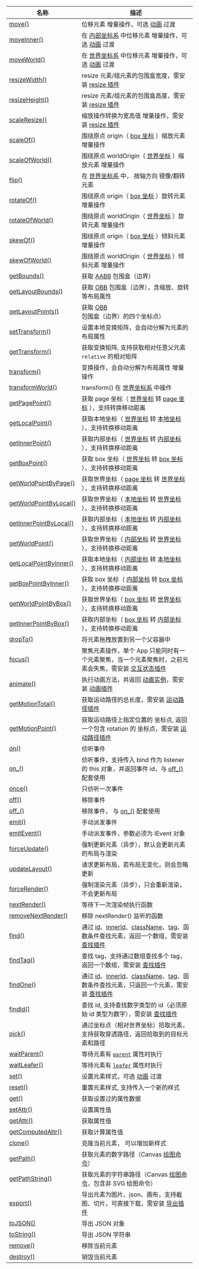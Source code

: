 | 名称                                                                                                                                                   | 描述                                                                                                                                                                                                                                 |
| ------------------------------------------------------------------------------------------------------------------------------------------------------ | ------------------------------------------------------------------------------------------------------------------------------------------------------------------------------------------------------------------------------------ |
| [move()](/reference/property/position.md#move-addx-number-ipointdata-addy-0-transition-itranstion)                                                        | 位移元素 <badge>增量操作</badge>，可选 [动画](/guide/plugin/animate.md) 过渡                                                                                                                                                         |
| [moveInner()](/reference/property/position.md#moveinner-addx-number-ipointdata-addy-0-transition-itranstion)                                              | 在 [内部坐标系](/guide/basic/coordinate.md) 中位移元素 <badge>增量操作</badge>，可选 [动画](/guide/plugin/animate.md) 过渡                                                                                                           |
| [moveWorld()](/reference/property/position.md#moveworld-addworldx-number-ipointdata-addworldy-0-transition-itranstion)                                    | 在 [世界坐标系](/guide/basic/coordinate.md#world) 中位移元素 <badge>增量操作</badge>，可选 [动画](/guide/plugin/animate.md) 过渡                                                                                                     |
| [resizeWidth()](/reference/property/resize.md#resizewidth-width-number)                                                                                   | resize 元素/组元素的包围盒宽度，需安装 [resize 插件](/plugin/in/resize/index.md)                                                                                                                                                     |
| [resizeHeight()](/reference/property/resize.md#resizeheight-height-number)                                                                                | resize 元素/组元素的包围盒高度，需安装 [resize 插件](/plugin/in/resize/index.md)                                                                                                                                                     |
| [scaleResize()](/reference/property/resize.md#scaleresize-scalex-number-scaley-scalex)                                                                    | 缩放操作转换为宽高值 <badge>增量操作</badge>，需安装 [resize 插件](/plugin/in/resize/index.md)                                                                                                                                       |
| [scaleOf()](/reference/property/scale.md#scaleof-origin-ialign-ipointdata-multiplyscalex-number-multiplyscaley-multiplyscalex-resize-boolean)          | 围绕原点 origin（ [box 坐标](/guide/basic/coordinate.md#box) ）缩放元素 <badge>增量操作</badge>                                                                                                                                      |
| [scaleOfWorld()](/reference/property/scale.md#scaleofworld-worldorigin-ipointdata-multiplyscalex-number-multiplyscaley-addscalex-resize-boolean)       | 围绕原点 worldOrigin（ [世界坐标](/guide/basic/coordinate.md#world) ）缩放元素 <badge>增量操作</badge>                                                                                                                               |
| [flip()](/reference/property/flip.md)                                                                                                                     | 在 [世界坐标系](/guide/basic/coordinate.md#world) 中， 按轴方向 镜像/翻转元素                                                                                                                                                        |
| [rotateOf()](/reference/property/rotation.md#rotateof-origin-ialign-ipointdata-addrotation-number)                                                     | 围绕原点 origin（ [box 坐标](/guide/basic/coordinate.md#box) ）旋转元素 <badge>增量操作</badge>                                                                                                                                      |
| [rotateOfWorld()](/reference/property/rotation.md#rotateofworld-worldorigin-ipointdata-addrotation-number)                                             | 围绕原点 worldOrigin（ [世界坐标](/guide/basic/coordinate.md#world) ）旋转元素 <badge>增量操作</badge>                                                                                                                               |
| [skewOf()](/reference/property/skew.md#skewof-origin-ialign-ipointdata-addskewx-number-addskewy-0-resize-boolean)                                         | 围绕原点 origin（ [box 坐标](/guide/basic/coordinate.md#box) ）倾斜元素 <badge>增量操作</badge>                                                                                                                                      |
| [skewOfWorld()](/reference/property/skew.md#skewofworld-worldorigin-ipointdata-addskewx-number-addskewy-0-resize-boolean)                                 | 围绕原点 worldOrigin（ [世界坐标](/guide/basic/coordinate.md#world) ）倾斜元素 <badge>增量操作</badge>                                                                                                                               |
| [getBounds()](/reference/property/bounds.md#getbounds-type-iboundstype-box-relative-ilocationtype-ui-world-iboundsdata)                                   | 获取 [AABB](/reference/property/bounds.md) 包围盒（边界）                                                                                                                                                                               |
| [getLayoutBounds()](/reference/property/bounds.md#getlayoutbounds-type-iboundstype-box-relative-ilocationtype-ui-world-unscale-boolean-ilayoutboundsdata) | 获取 [OBB](/reference/property/bounds.md) 包围盒（边界），含缩放、旋转等布局属性                                                                                                                                                        |
| [getLayoutPoints()](/reference/property/bounds.md#getlayoutpoints-type-iboundstype-box-relative-ilocationtype-ui-world-ipointdata)                        | 获取 [OBB](/reference/property/bounds.md) 包围盒（边界）的四个坐标点）                                                                                                                                                                  |
| [setTransform()](/reference/property/transform.md#settransform-matrix-imatrixdata)                                                                     | 设置本地变换矩阵，会自动分解为元素的布局属性                                                                                                                                                                                         |
| [getTransform()](/reference/property/transform.md#gettransform-relative-ilocationtype-ui-local-imatrixdata)                                            | 获取变换矩阵, 支持获取相对任意父元素 `relative` 的相对矩阵                                                                                                                                                                           |
| [transform()](/reference/property/transform.md#transform-matrix-imatrixdata)                                                                           | 变换操作，会自动分解为布局属性 <badge>增量操作</badge>                                                                                                                                                                               |
| [transformWorld()](/reference/property/transform.md#transformworld-worldtransform-imatrixdata)                                                         | transform() 在 [世界坐标系](/guide/basic/coordinate.md#world) 中操作                                                                                                                                                                 |
| [getPagePoint()](/reference/property/point/index.md#转换世界坐标)                                                                                      | 获取 page 坐标（ [世界坐标](/guide/basic/coordinate.md#world) 转 [page 坐标](/guide/basic/coordinate.md#page) ），支持转换移动距离                                                                                                   |
| [getLocalPoint()](/reference/property/point/index.md#转换世界坐标)                                                                                     | 获取本地坐标（ [世界坐标](/guide/basic/coordinate.md#world) 转 [本地坐标](/guide/basic/coordinate.md#local) ），支持转换移动距离                                                                                                     |
| [getInnerPoint()](/reference/property/point/index.md#转换世界坐标)                                                                                     | 获取内部坐标（ [世界坐标](/guide/basic/coordinate.md#world) 转 [内部坐标](/guide/basic/coordinate.md#inner) ），支持转换移动距离                                                                                                     |
| [getBoxPoint()](/reference/property/point/index.md#转换世界坐标)                                                                                       | 获取 box 坐标（ [世界坐标](/guide/basic/coordinate.md#world) 转 [box 坐标](/guide/basic/coordinate.md#box) ），支持转换移动距离                                                                                                      |
| [getWorldPointByPage()](/reference/property/point/index.md#转换-page-坐标)                                                                             | 获取世界坐标（ [page 坐标](/guide/basic/coordinate.md#page) 转 [世界坐标](/guide/basic/coordinate.md#world) ），支持转换移动距离                                                                                                     |
| [getWorldPointByLocal()](/reference/property/point/index.md#转换本地坐标)                                                                              | 获取世界坐标（ [本地坐标](/guide/basic/coordinate.md#local) 转 [世界坐标](/guide/basic/coordinate.md#world) ），支持转换移动距离                                                                                                     |
| [getInnerPointByLocal()](/reference/property/point/index.md#转换本地坐标)                                                                              | 获取内部坐标（ [本地坐标](/guide/basic/coordinate.md#local) 转 [内部坐标](/guide/basic/coordinate.md#inner) ），支持转换移动距离                                                                                                     |
| [getWorldPoint()](/reference/property/point/index.md#转换内部坐标)                                                                                     | 获取世界坐标（ [内部坐标](/guide/basic/coordinate.md#inner) 转 [世界坐标](/guide/basic/coordinate.md#world) ），支持转换移动距离                                                                                                     |
| [getLocalPointByInner()](/reference/property/point/index.md#转换内部坐标)                                                                              | 获取本地坐标（ [内部坐标](/guide/basic/coordinate.md#inner) 转 [本地坐标](/guide/basic/coordinate.md#local) ），支持转换移动距离                                                                                                     |
| [getBoxPointByInner()](/reference/property/point/index.md#转换内部坐标)                                                                                | 获取 box 坐标（ [内部坐标](/guide/basic/coordinate.md#inner) 转 [box 坐标](/guide/basic/coordinate.md#box) ），支持转换移动距离                                                                                                      |
| [getWorldPointByBox()](/reference/property/point/index.md#转换内部坐标)                                                                                | 获取世界坐标（ [box 坐标](/guide/basic/coordinate.md#box) 转 [世界坐标](/guide/basic/coordinate.md#world) ），支持转换移动距离                                                                                                       |
| [getInnerPointByBox()](/reference/property/point/index.md#转换内部坐标)                                                                                | 获取内部坐标（ [box 坐标](/guide/basic/coordinate.md#box) 转 [内部坐标](/guide/basic/coordinate.md#inner) ），支持转换移动距离                                                                                                       |
| [dropTo()](/reference/property/dropTo.md)                                                                                                                 | 将元素拖拽放置到另一个父容器中                                                                                                                                                                                                       |
| [focus()](/reference/property/state/focus.md#focus-value-boolean)                                                                                      | 聚焦元素操作，单个 App 只能同时有一个元素聚焦，当一个元素聚焦时，之前元素会失焦，需安装 [交互状态插件](/plugin/in/state/index.md)                                                                                                    |
| [animate()](/reference/property/animate.md)                                                                                                               | 执行动画方法，并返回 [动画实例](/plugin/in/animate/Animate.md)，需安装 [动画插件](/plugin/in/animate/index.md)                                                                                                                       |
| [getMotionTotal()](/reference/property/getMotionTotal.md)                                                                                                 | 获取运动路径的总长度，需安装 [运动路径插件](/plugin/in/motion-path/index.md)                                                                                                                                                                 |
| [getMotionPoint()](/reference/property/getMotionPoint.md)                                                                                                 | 获取运动路径上指定位置的 坐标点, 返回一个包含 rotation 的 坐标点，需安装 [运动路径插件](/plugin/in/motion-path/index.md)                                                                                                                     |
| [on()](/reference/property/on.md#on-type-string-string-listener-ieventlistener-options-ieventoption)                                                      | 侦听事件                                                                                                                                                                                                                             |
| [on\_()](/reference/property/on.md#on-type-string-string-listener-ieventlistener-bind-iobject-options-ieventoption-ieventlistenerid)                      | 侦听事件，支持传入 bind 作为 listener 的 this 对象，并返回事件 id，与 [off\_()](/reference/property/off.md#off) 配套使用                                                                                                             |
| [once()](/reference/property/on.md#once-type-string-string-listener-ieventlistener-capture-boolean)                                                       | 只侦听一次事件                                                                                                                                                                                                                       |
| [off()](/reference/property/off.md)                                                                                                                       | 移除事件                                                                                                                                                                                                                             |
| [off\_()](/reference/property/off.md)                                                                                                                     | 移除事件， 与 [on\_()](/reference/property/on.md#on_) 配套使用                                                                                                                                                                       |
| [emit()](/reference/property/emit.md)                                                                                                                     | 手动派发事件                                                                                                                                                                                                                         |
| [emitEvent()](/reference/property/emit.md)                                                                                                                | 手动派发事件，参数必须为 IEvent 对象                                                                                                                                                                                                 |
| [forceUpdate()](/reference/property/forceUpdate.md)                                                                                                    | 强制更新元素（异步），默认会更新元素的布局与渲染                                                                                                                                                                                     |
| [updateLayout()](/reference/property/forceUpdate.md#updatelayout)                                                                                      | 请求更新布局，若布局无变化，则会忽略更新                                                                                                                                                                                             |
| [forceRender()](/reference/property/forceRender.md)                                                                                                    | 强制渲染元素（异步），只会重新渲染，不会更新布局                                                                                                                                                                                     |
| [nextRender()](/reference/property/nextRender.md)                                                                                                      | 等待下一次渲染帧执行函数                                                                                                                                                                                                             |
| [removeNextRender()](/reference/property/nextRender.md)                                                                                                | 移除 nextRender() 监听的函数                                                                                                                                                                                                         |
| [find()](/reference/property/find.md)                                                                                                                  | 通过 [id](/reference/property/id.md)、[innerId](/reference/property/innerId.md)、[className](/reference/property/className.md)、[tag](/reference/property/tag.md)、函数条件查找元素，返回一个数组，需安装 [查找插件](/plugin/in/find/index.md)   |
| [findTag()](/reference/property/find.md)                                                                                                               | 查找 tag，支持通过数组查找多个 tag，返回一个数组，需安装 [查找插件](/plugin/in/find/index.md)                                                                                                                                        |
| [findOne()](/reference/property/findOne.md)                                                                                                            | 通过 [id](/reference/property/id.md)、[innerId](/reference/property/innerId.md)、[className](/reference/property/className.md)、[tag](/reference/property/tag.md)、函数条件查找元素，只返回一个元素，需安装 [查找插件](/plugin/in/find/index.md) |
| [findId()](/reference/property/findOne.md)                                                                                                             | 查找 id, 支持查找数字类型的 id（必须原始 id 类型为数字），需安装 [查找插件](/plugin/in/find/index.md)                                                                                                                                |
| [pick()](/reference/property/pick.md)                                                                                                                  | 通过坐标点（相对世界坐标）拾取元素，支持获取穿透路径，返回拾取到的目标元素和路径                                                                                                                                                     |
| [waitParent()](/reference/property/parent.md#waitparent-item-function-bind-object)                                                                        | 等待元素有 [`parent`](/reference/property/parent.md) 属性时执行                                                                                                                                                                         |
| [waitLeafer()](/reference/property/leafer.md#waitleafer-item-function-bind-object)                                                                        | 等待元素有 [`leafer`](/reference/property/leafer.md) 属性时执行                                                                                                                                                                         |
| [set()](/reference/property/data.md#set-data-iuiinputdata-transition-itranstion)                                                                          | 设置元素样式，可选 [动画](/guide/plugin/animate.md) 过渡                                                                                                                                                                             |
| [reset()](/reference/property/data.md#reset-data-iuiinputdata)                                                                                            | 重置元素样式, 支持传入一个新的样式                                                                                                                                                                                                   |
| [get()](/reference/property/data.md#get-iuiinputdata)                                                                                                     | 获取设置过的属性数据                                                                                                                                                                                                                 |
| [setAttr()](/reference/property/data.md#setattr-name-string-value-any)                                                                                    | 设置属性值                                                                                                                                                                                                                           |
| [getAttr()](/reference/property/data.md#getattr-name-string-any)                                                                                          | 获取属性值                                                                                                                                                                                                                           |
| [getComputedAttr()](/reference/property/data.md#getcomputedattr-name-string-any)                                                                          | 获取计算属性值                                                                                                                                                                                                                       |
| [clone()](/reference/property/clone.md)                                                                                                                   | 克隆当前元素， 可以增加新样式                                                                                                                                                                                                        |
| [getPath()](/reference/property/getPath.md)                                                                                                            | 获取元素的数字路径（Canvas [绘图命令](/reference/interface/ui/PathData.md#canvas-命令)）                                                                                                                                             |
| [getPathString()](/reference/property/getPathString.md)                                                                                                | 获取元素的字符串路径（Canvas [绘图命令](/reference/interface/ui/PathData.md#canvas-命令)，包含非 SVG 绘图命令）                                                                                                                      |
| [export()](/reference/property/export.md)                                                                                                              | 导出元素为图片、json、画布，支持截图、切片，可直接下载，需安装 [导出插件](/plugin/in/export/index.md)                                                                                                                                |
| [toJSON()](/reference/property/json.md)                                                                                                                | 导出 JSON 对象                                                                                                                                                                                                                       |
| [toString()](/reference/property/json.md#tostring-options-ijsonoptions-string)                                                                         | 导出 JSON 字符串                                                                                                                                                                                                                     |
| [remove()](/reference/property/remove.md)                                                                                                                 | 移除当前元素                                                                                                                                                                                                                         |
| [destroy()](/reference/property/destroy.md)                                                                                                               | 销毁当前元素                                                                                                                                                                                                                         |
